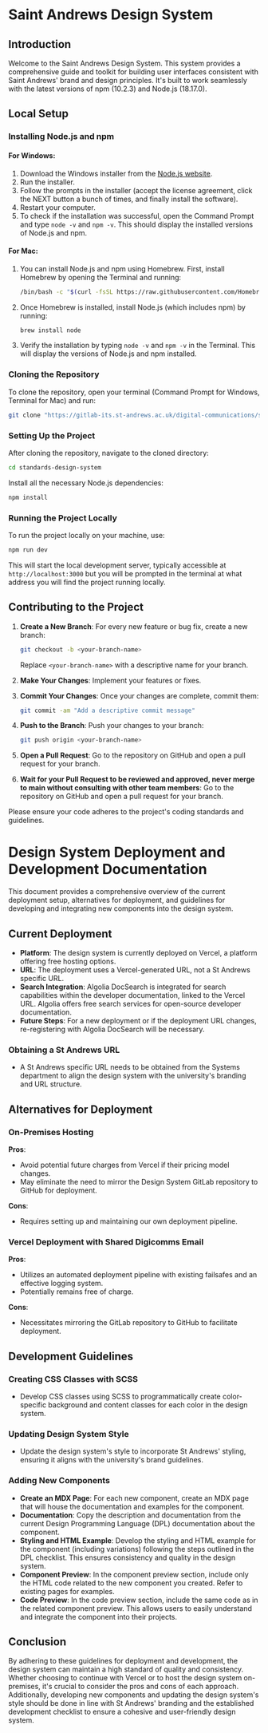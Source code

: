 # Saint Andrews Design System

## Introduction

Welcome to the Saint Andrews Design System. This system provides a comprehensive guide and toolkit for building user interfaces consistent with Saint Andrews' brand and design principles. It's built to work seamlessly with the latest versions of npm (10.2.3) and Node.js (18.17.0).

## Local Setup

### Installing Node.js and npm

#### For Windows:

1. Download the Windows installer from the [Node.js website](https://nodejs.org/).
2. Run the installer.
3. Follow the prompts in the installer (accept the license agreement, click the NEXT button a bunch of times, and finally install the software).
4. Restart your computer.
5. To check if the installation was successful, open the Command Prompt and type `node -v` and `npm -v`. This should display the installed versions of Node.js and npm.

#### For Mac:

1. You can install Node.js and npm using Homebrew. First, install Homebrew by opening the Terminal and running:

   ```bash
   /bin/bash -c "$(curl -fsSL https://raw.githubusercontent.com/Homebrew/install/HEAD/install.sh)"
   ```

2. Once Homebrew is installed, install Node.js (which includes npm) by running:

   ```bash
   brew install node
   ```

3. Verify the installation by typing `node -v` and `npm -v` in the Terminal. This will display the versions of Node.js and npm installed.

### Cloning the Repository

To clone the repository, open your terminal (Command Prompt for Windows, Terminal for Mac) and run:

```bash
git clone "https://gitlab-its.st-andrews.ac.uk/digital-communications/standards/standards-design-system.git"
```

### Setting Up the Project

After cloning the repository, navigate to the cloned directory:

```bash
cd standards-design-system
```

Install all the necessary Node.js dependencies:

```bash
npm install
```

### Running the Project Locally

To run the project locally on your machine, use:

```bash
npm run dev
```

This will start the local development server, typically accessible at `http://localhost:3000` but you will be prompted in the terminal at what address you will find the project running locally.

## Contributing to the Project

1. **Create a New Branch**: For every new feature or bug fix, create a new branch:

   ```bash
   git checkout -b <your-branch-name>
   ```

   Replace `<your-branch-name>` with a descriptive name for your branch.

2. **Make Your Changes**: Implement your features or fixes.

3. **Commit Your Changes**: Once your changes are complete, commit them:

   ```bash
   git commit -am "Add a descriptive commit message"
   ```

4. **Push to the Branch**: Push your changes to your branch:

   ```bash
   git push origin <your-branch-name>
   ```

5. **Open a Pull Request**: Go to the repository on GitHub and open a pull request for your branch.

6. **Wait for your Pull Request to be reviewed and approved, never merge to main without consulting with other team members**: Go to the repository on GitHub and open a pull request for your branch.

Please ensure your code adheres to the project's coding standards and guidelines.



# Design System Deployment and Development Documentation

This document provides a comprehensive overview of the current deployment setup, alternatives for deployment, and guidelines for developing and integrating new components into the design system.

## Current Deployment
- **Platform**: The design system is currently deployed on Vercel, a platform offering free hosting options.
- **URL**: The deployment uses a Vercel-generated URL, not a St Andrews specific URL.
- **Search Integration**: Algolia DocSearch is integrated for search capabilities within the developer documentation, linked to the Vercel URL. Algolia offers free search services for open-source developer documentation.
- **Future Steps**: For a new deployment or if the deployment URL changes, re-registering with Algolia DocSearch will be necessary.

### Obtaining a St Andrews URL
- A St Andrews specific URL needs to be obtained from the Systems department to align the design system with the university's branding and URL structure.

## Alternatives for Deployment

### On-Premises Hosting
**Pros**:
- Avoid potential future charges from Vercel if their pricing model changes.
- May eliminate the need to mirror the Design System GitLab repository to GitHub for deployment.

**Cons**:
- Requires setting up and maintaining our own deployment pipeline.

### Vercel Deployment with Shared Digicomms Email
**Pros**:
- Utilizes an automated deployment pipeline with existing failsafes and an effective logging system.
- Potentially remains free of charge.

**Cons**:
- Necessitates mirroring the GitLab repository to GitHub to facilitate deployment.

## Development Guidelines

### Creating CSS Classes with SCSS
- Develop CSS classes using SCSS to programmatically create color-specific background and content classes for each color in the design system.

### Updating Design System Style
- Update the design system's style to incorporate St Andrews' styling, ensuring it aligns with the university's brand guidelines.

### Adding New Components
- **Create an MDX Page**: For each new component, create an MDX page that will house the documentation and examples for the component.
- **Documentation**: Copy the description and documentation from the current Design Programming Language (DPL) documentation about the component.
- **Styling and HTML Example**: Develop the styling and HTML example for the component (including variations) following the steps outlined in the DPL checklist. This ensures consistency and quality in the design system.
- **Component Preview**: In the component preview section, include only the HTML code related to the new component you created. Refer to existing pages for examples.
- **Code Preview**: In the code preview section, include the same code as in the related component preview. This allows users to easily understand and integrate the component into their projects.

## Conclusion

By adhering to these guidelines for deployment and development, the design system can maintain a high standard of quality and consistency. Whether choosing to continue with Vercel or to host the design system on-premises, it's crucial to consider the pros and cons of each approach. Additionally, developing new components and updating the design system's style should be done in line with St Andrews' branding and the established development checklist to ensure a cohesive and user-friendly design system.